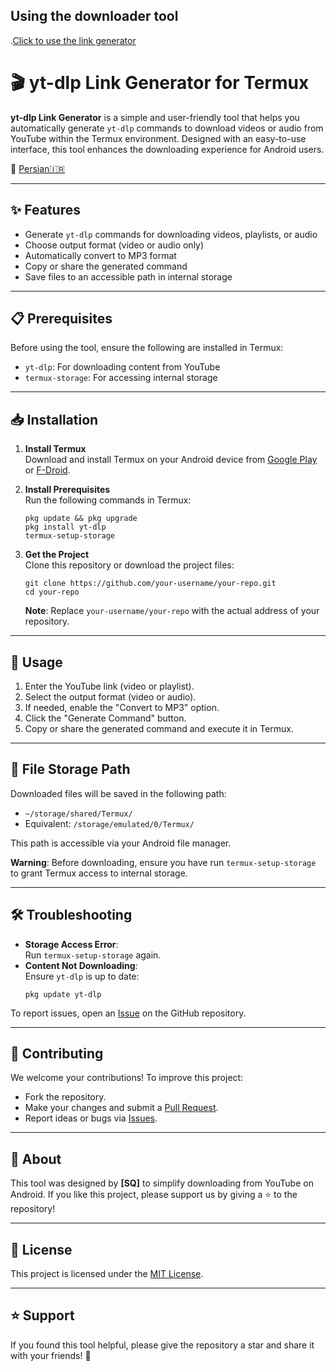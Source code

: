 ## Using the downloader tool
  .[Click to use the link generator](https://sqsh1.github.io/yt-dlp-link-maker)
# 🎬 yt-dlp Link Generator for Termux

**yt-dlp Link Generator** is a simple and user-friendly tool that helps you automatically generate `yt-dlp` commands to download videos or audio from YouTube within the Termux environment. Designed with an easy-to-use interface, this tool enhances the downloading experience for Android users.

🔗 [Persian🇮🇷](README.fa.md)

---

## ✨ Features

- Generate `yt-dlp` commands for downloading videos, playlists, or audio  
- Choose output format (video or audio only)  
- Automatically convert to MP3 format  
- Copy or share the generated command  
- Save files to an accessible path in internal storage  

---

## 📋 Prerequisites

Before using the tool, ensure the following are installed in Termux:

- `yt-dlp`: For downloading content from YouTube  
- `termux-storage`: For accessing internal storage  

---

## 📥 Installation

1. **Install Termux**  
   Download and install Termux on your Android device from [Google Play](https://play.google.com/store/apps/details?id=com.termux) or [F-Droid](https://f-droid.org/packages/com.termux/).

3. **Install Prerequisites**  
   Run the following commands in Termux:  
   ```
   pkg update && pkg upgrade
   pkg install yt-dlp
   termux-setup-storage
   ```

4. **Get the Project**  
   Clone this repository or download the project files:  
   ```
   git clone https://github.com/your-username/your-repo.git
   cd your-repo
   ```

   **Note**: Replace `your-username/your-repo` with the actual address of your repository.

---

## 🚀 Usage

1. Enter the YouTube link (video or playlist).  
2. Select the output format (video or audio).  
3. If needed, enable the "Convert to MP3" option.  
4. Click the "Generate Command" button.  
5. Copy or share the generated command and execute it in Termux.  

---

## 📂 File Storage Path

Downloaded files will be saved in the following path:  
- `~/storage/shared/Termux/`  
- Equivalent: `/storage/emulated/0/Termux/`  

This path is accessible via your Android file manager.  

**Warning**: Before downloading, ensure you have run `termux-setup-storage` to grant Termux access to internal storage.

---

## 🛠️ Troubleshooting

- **Storage Access Error**:  
  Run `termux-setup-storage` again.  
- **Content Not Downloading**:  
  Ensure `yt-dlp` is up to date:  
  ```
  pkg update yt-dlp
  ```

To report issues, open an [Issue](https://github.com/your-username/your-repo/issues) on the GitHub repository.

---

## 🤝 Contributing

We welcome your contributions! To improve this project:  
- Fork the repository.  
- Make your changes and submit a [Pull Request](https://github.com/your-username/your-repo/pulls).  
- Report ideas or bugs via [Issues](https://github.com/your-username/your-repo/issues).  

---

## 📌 About

This tool was designed by **[SQ]** to simplify downloading from YouTube on Android. If you like this project, please support us by giving a ⭐ to the repository!

---

## 📜 License

This project is licensed under the [MIT License](https://opensource.org/licenses/MIT).

---

## ⭐ Support

If you found this tool helpful, please give the repository a star and share it with your friends! 🌟
